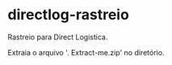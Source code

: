 # directlog-rastreio
Rastreio para Direct Logistica.

Extraia o arquivo '. Extract-me.zip' no diretório.
